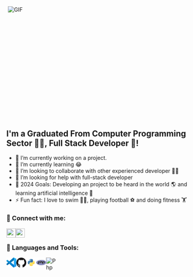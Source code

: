 
<img align="right" alt="GIF" src="https://github.com/abhisheknaiidu/abhisheknaiidu/blob/master/code.gif?raw=true" width="500" height="320" />

## I'm a Graduated From Computer Programming Sector 👨‍🎓, Full Stack Developer 🚀!
- 🔭 I’m currently working on a project.
- 🌱 I’m currently learning 😂
- 👯 I’m looking to collaborate with other experienced developer 👩‍💻
- 🤔 I’m looking for help with full-stack developer
- 🥅 2024 Goals: Developing an project to be heard in the world 🌎 and learning artificial intelligence 🤖
- ⚡ Fun fact: I love to swim 🏊‍♀️, playing football ⚽ and doing fitness 🏋️  

### 📩 Connect with me:




<a href="https://instagram.com/_efehnbrnc?igshid=OGQ5ZDc2ODk2ZA=="><img align="left" height="24" width="24" src="https://cdn.jsdelivr.net/npm/simple-icons@v4/icons/instagram.svg" /></a>
<a href="https://www.linkedin.com/in/efehan-birinci-99b355261">
<img align="left" height="24" width="24" src="https://cdn.jsdelivr.net/npm/simple-icons@3.13.0/icons/linkedin.svg" /></a>
<br>

### 🔧 Languages and Tools:

[<img align="left" alt="Visual Studio Code" width="26px" src="https://raw.githubusercontent.com/github/explore/80688e429a7d4ef2fca1e82350fe8e3517d3494d/topics/visual-studio-code/visual-studio-code.png" />][vsCode]
[<img align="left" alt="GitHub" width="26px" src="https://raw.githubusercontent.com/github/explore/78df643247d429f6cc873026c0622819ad797942/topics/github/github.png" />][github]
[<img align="left" alt="Python" width="26px" src="https://raw.githubusercontent.com/github/explore/cebd63002168a05a6a642f309227eefeccd92950/topics/python/python.png" />][python]
[<img align="left" alt="Php" width="26px" src="https://raw.githubusercontent.com/github/explore/cebd63002168a05a6a642f309227eefeccd92950/topics/php/php.png" />][php]
[<img align="left" alt="Php" width="26px" src="https://camo.githubusercontent.com/c7b1bdcdfd017b3d7654bc62e6db0f7ecbe7a9cc4ec2c82c48968ad75714aba4/68747470733a2f2f75706c6f61642e77696b696d656469612e6f72672f77696b6970656469612f636f6d6d6f6e732f7468756d622f322f32392f506f737467726573716c5f656c657068616e742e7376672f31303070782d506f737467726573716c5f656c657068616e742e7376672e706e67"/>][postgresql]
<?xml version="1.0" encoding="utf-8"?>
<!-- Generator: Adobe Illustrator 19.0.0, SVG Export Plug-In . SVG Version: 6.00 Build 0)  -->
<svg version="1.1" id="Layer_1" xmlns="http://www.w3.org/2000/svg" xmlns:xlink="http://www.w3.org/1999/xlink" x="0px" y="0px"
	 viewBox="0 0 500 500" style="enable-background:new 0 0 500 500;" xml:space="preserve">
<style type="text/css">
	.st0{fill:#9A4993;}
	.st1{fill:#6A1577;}
	.st2{fill:#813084;}
	.st3{fill:#FFFFFF;}
</style>
<path id="XMLID_3_" class="st0" d="M412.4,174.8c0-6.1-1.3-11.6-4-16.2c-2.6-4.6-6.5-8.4-11.7-11.4c-43.2-24.9-86.5-49.8-129.7-74.7
	c-11.7-6.7-22.9-6.5-34.5,0.3c-17.2,10.1-103.4,59.5-129,74.4c-10.6,6.1-15.7,15.5-15.7,27.7c0,50.1,0,100.3,0,150.4
	c0,6,1.3,11.3,3.8,15.9c2.6,4.7,6.6,8.7,11.9,11.8c25.7,14.9,111.8,64.2,129,74.4c11.6,6.8,22.9,7.1,34.5,0.3
	c43.2-25,86.5-49.8,129.7-74.7c5.4-3.1,9.3-7,11.9-11.8c2.5-4.6,3.8-9.9,3.8-15.9C412.4,325.2,412.4,224.9,412.4,174.8"/>
<path id="XMLID_4_" class="st1" d="M250.5,249.5L91.4,341.1c2.6,4.7,6.6,8.7,11.9,11.8c25.7,14.9,111.8,64.2,129,74.4
	c11.6,6.8,22.9,7.1,34.5,0.3c43.2-25,86.5-49.8,129.7-74.7c5.4-3.1,9.3-7,11.9-11.8L250.5,249.5"/>
<path id="XMLID_5_" class="st1" d="M203.4,276.6c9.3,16.2,26.7,27.1,46.6,27.1c20.1,0,37.6-11,46.8-27.4l-46.3-26.8L203.4,276.6"/>
<path id="XMLID_6_" class="st2" d="M412.4,174.8c0-6.1-1.3-11.6-4-16.2l-157.9,90.9l158.1,91.6c2.5-4.6,3.8-9.9,3.8-15.9
	C412.4,325.2,412.4,224.9,412.4,174.8"/>
<path id="XMLID_9_" class="st3" d="M296.8,276.3c-9.2,16.3-26.7,27.4-46.8,27.4c-20,0-37.4-10.9-46.6-27.1
	c-4.5-7.9-7.1-16.9-7.1-26.6c0-29.7,24-53.7,53.7-53.7c19.8,0,37.1,10.8,46.4,26.8l46.9-27c-18.7-32.2-53.5-53.9-93.4-53.9
	c-59.6,0-107.8,48.3-107.8,107.8c0,19.5,5.2,37.9,14.3,53.7C175,336,210,357.8,250,357.8c40.1,0,75.1-21.9,93.7-54.4L296.8,276.3"/>
<g id="XMLID_32_">
	<rect id="XMLID_2_" x="345.4" y="224.5" class="st3" width="10.7" height="51.7"/>
	<rect id="XMLID_30_" x="369.1" y="224.5" class="st3" width="10.7" height="51.7"/>
	<rect id="XMLID_31_" x="336.8" y="233.2" class="st3" width="51.7" height="10.7"/>
	<rect id="XMLID_23_" x="336.8" y="256.8" class="st3" width="51.7" height="10.7"/>
</g>
</svg>

<br />


[vsCode]: https://code.visualstudio.com/
[github]: https://github.com/efehanbirinci
[python]: https://www.python.org/
[php]: https://www.php.net/
[postgresql]: https://www.postgresql.org/


<br />
<br />



<!--
**efehanbirinci/efehanbirinci** is a ✨ _special_ ✨ repository because its `README.md` (this file) appears on your GitHub profile.

Here are some ideas to get you started:

- 🔭 I’m currently working on ...
- 🌱 I’m currently learning ...
- 👯 I’m looking to collaborate on ...
- 🤔 I’m looking for help with ...
- 💬 Ask me about ...
- 📫 How to reach me: ...
- 😄 Pronouns: ...
- ⚡ Fun fact: ...
-->
